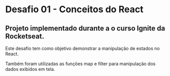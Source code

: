 # Desafio 01 - Conceitos do React

## Projeto implementado durante a o curso Ignite da Rocketseat.

Este desafio tem como objetivo demonstrar a manipulação de estados no React.

Também foram utilizadas as funções map e filter para manipulação dos dados exibidos em tela.